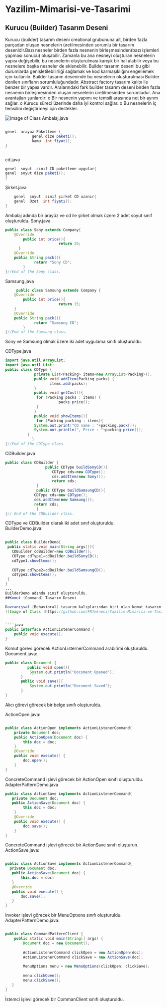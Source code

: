 # Yazilim-Mimarisi-ve-Tasarimi
## Kurucu (Builder) Tasarım Deseni  
Kurucu (builder) tasarım deseni creational grubununa ait, birden fazla parçadan oluşan nesnelerin üretilmesinden sorumlu bir tasarım desenidir.Bazı nesneler birden fazla nesnenin birleşmesinden(bazı işlemleri yapması sonucu) oluşabilir. Zamanla bu ana nesneyi oluşturan nesnelerin yapısı değişebilir, bu nesnelerin oluşturulması karışık bir hal alabilir veya bu nesnelere başka nesneler de eklenebilir. Builder tasarım deseni bu gibi durumlarda genişletilebilirliği sağlamak ve kod karmaşıklığını engellemek için kullanılır. Builder tasarım deseninde bu nesnelerin oluşturulması Builder denilen sınıfların sorumluluğundadır.  Abstract factory tasarım kalıbı ile benzer bir yapısı vardır. Aralarındaki fark builder tasarım deseni birden fazla nesnenin birleşmesinden oluşan nesnelerin üretilmesinden sorumludur.
Ana avantajları şunlardır:
o	Bir nesnenin yapımı ve temsili arasında net bir ayrım sağlar.
o	Kurucu süreci üzerinde daha iyi kontrol sağlar.
o	Bu nesnelerin iç temsilini değiştirmeyi için destekler.  


![Image of Class](https://github.com/FRTekneci/Yazilim-Mimarisi-ve-Tasarimi/blob/master/builderuml1.jpg)
Ambalaj.java
```java

genel  arayüz Paketleme {
            genel dize paketi();
            kamu  int fiyat();
}  



```
cd.java
```java
genel  soyut  sınıf CD paketleme uygular{
genel  soyut dize paketi();
}  	
```

Şirket.java
```java
    genel  soyut  sınıf şirket CD uzanır{
    genel  Özet  int fiyatı();
}  
````
Ambalaj adında bir arayüz  ve cd ile şirket olmak üzere 2 adet  soyut sınıf oluşturuldu.
Sony.java
```java
public class Sony extends Company{  
    @Override  
        public int price(){   
                        return 20;  
      }  
    @Override  
    public String pack(){  
             return "Sony CD";  
        }         
}//End of the Sony class.  
```



Samsung.java
```java
     public class Samsung extends Company {  
    @Override  
        public int price(){   
                        return 15;  
    }  
    @Override  
    public String pack(){  
             return "Samsung CD";  
        }         
}//End of the Samsung class.  

```
Sony ve Samsung olmak üzere iki adet uygulama sınıfı oluşturuldu.  

CDType.java
```java
import java.util.ArrayList;  
import java.util.List;  
public class CDType {  
             private List<Packing> items=new ArrayList<Packing>();  
             public void addItem(Packing packs) {    
                    items.add(packs);  
             }  
             public void getCost(){  
              for (Packing packs : items) {  
                        packs.price();  
              }   
             }  
             public void showItems(){  
              for (Packing packing : items){  
             System.out.print("CD name : "+packing.pack());  
             System.out.println(", Price : "+packing.price());  
          }       
            }     
}//End of the CDType class.

```
CDBuilder.java
```java
public class CDBuilder {  
                  public CDType buildSonyCD(){   
                     CDType cds=new CDType();  
                     cds.addItem(new Sony());  
                     return cds;  
              }  
              public CDType buildSamsungCD(){  
             CDType cds=new CDType();  
             cds.addItem(new Samsung());  
             return cds;  
              }  
}// End of the CDBuilder class.  

```
CDType ve CDBuilder olarak iki adet sınıf oluşturuldu.  
BuilderDemo.java:
```java
  
public class BuilderDemo{  
 public static void main(String args[]){  
   CDBuilder cdBuilder=new CDBuilder();  
   CDType cdType1=cdBuilder.buildSonyCD();  
   cdType1.showItems();  
  
   CDType cdType2=cdBuilder.buildSamsungCD();  
   cdType2.showItems();  
 }  
}
...
BuilderDemo adında sınıf oluşturuldu.
##Komut (Command) Tasarım Deseni  

Davranışsal (Behavioral) tasarım kalıplarından biri olan komut tasarım kalıbı, nesneye dayalı programlama (Object Oriented Programing) çalışmalarında çoğu zaman farkında olmadan kullanılan bir yapıdır. Komut tasarım kalıbı, kullanıcı isteklerini gerçekleştiren kod yapısının sarmalanarak nesneler halinde saklanmasına dayanır. Öyle ki üzerinde çalışılacak nesnenin tanımının yapılamadığı durumlar olabilir. Bu şartlarda ne tür çözüm yolları ile nesneye müdahale edilmeye çalışılabileceği kestirilemez, ancak gerçekleştirilmek istenen işlemler bir nesne olarak sarmalanır. Nesne halinde tutulan bu sarmal kod yapısı, alıcı nesne için bir çözüm oluşturur. Çözümlerin nesneler halinde saklanmasının getirisi olarak da komut tasarım kalıbı aynı kod yapısının tekrar tekrar kullanılabilmesine olanak sağlar.  
![Image of Class](https://github.com/FRTekneci/Yazilim-Mimarisi-ve-Tasarimi/blob/master/commanduml.jpg)  


````java
public interface ActionListenerCommand {  
    public void execute();  
}  
```
Komut görevi görecek ActionListernerCommand arabirimi oluşturuldu.  
Document.java:
```java
public class Document {  
          public void open(){  
           System.out.println("Document Opened");  
       }  
       public void save(){  
           System.out.println("Document Saved");  
       }  
} 

```
Alıcı görevi görecek bir belge sınıfı oluşturuldu.

ActionOpen.java:
```java

public class ActionOpen implements ActionListenerCommand{  
    private Document doc;  
    public ActionOpen(Document doc) {  
        this.doc = doc;  
    }  
    @Override  
    public void execute() {  
        doc.open();  
    }  
} 

```
ConcreteCommand işlevi görecek bir ActionOpen sınıfı oluşturuldu.  
AdapterPatternDemo.java
```java
public class ActionSave implements ActionListenerCommand{  
   private Document doc;  
   public ActionSave(Document doc) {  
        this.doc = doc;  
    }  
    @Override  
    public void execute() {  
        doc.save();  
    }  
}

``` 
ConcreteCommand işlevi görecek bir ActionSave sınıfı oluşturun.
 ActionSave.java:
 ```java

public class ActionSave implements ActionListenerCommand{  
   private Document doc;  
    public ActionSave(Document doc) {  
        this.doc = doc;  
    }  
    @Override  
    public void execute() {  
        doc.save();  
    }  
}  

```
Invoker işlevi görecek bir MenuOptıons sınıfı oluşturuldu.
AdapterPatternDemo.java:
```java

public class CommandPatternClient {  
    public static void main(String[] args) {  
        Document doc = new Document();  
          
        ActionListenerCommand clickOpen = new ActionOpen(doc);  
        ActionListenerCommand clickSave = new ActionSave(doc);  
          
        MenuOptions menu = new MenuOptions(clickOpen, clickSave);  
          
        menu.clickOpen();  
        menu.clickSave();  
   }  
}
```
İstemci işlevi görecek bir CommanClient sınıfı oluşturuldu.


